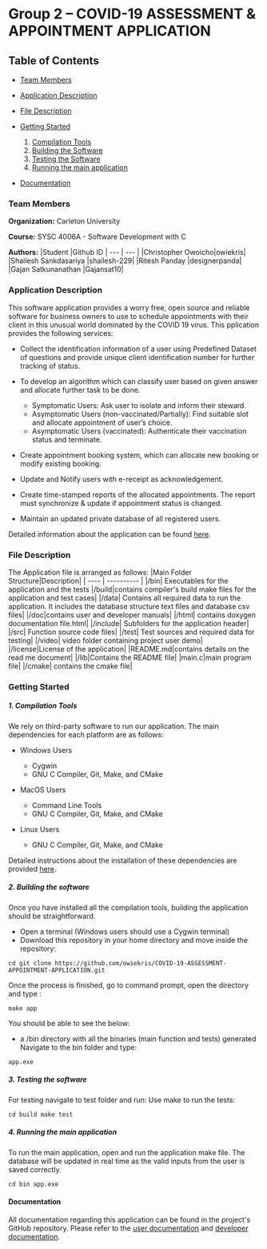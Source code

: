 # Group 2 – COVID-19 ASSESSMENT & APPOINTMENT APPLICATION 
## Table of Contents
- [Team Members](https://github.com/owiekris/COVID-19-ASSESSMENT-APPOINTMENT-APPLICATION#team-members)

- [Application Description](https://github.com/owiekris/COVID-19-ASSESSMENT-APPOINTMENT-APPLICATION#application-description)

- [File Description](https://github.com/owiekris/COVID-19-ASSESSMENT-APPOINTMENT-APPLICATION#file-description)

- [Getting Started](https://github.com/owiekris/COVID-19-ASSESSMENT-APPOINTMENT-APPLICATION#getting-started)
    1. [Compilation Tools](https://github.com/owiekris/COVID-19-ASSESSMENT-APPOINTMENT-APPLICATION#1-compilation-tools)
    2.  [Building the Software](https://github.com/owiekris/COVID-19-ASSESSMENT-APPOINTMENT-APPLICATION#2-building-the-software)
    3. [Testing the Software](https://github.com/owiekris/COVID-19-ASSESSMENT-APPOINTMENT-APPLICATION#3-testing-the-software)
    4. [ Running the main application](https://github.com/owiekris/COVID-19-ASSESSMENT-APPOINTMENT-APPLICATION#4-running-the-main-application)

- [Documentation](https://github.com/owiekris/COVID-19-ASSESSMENT-APPOINTMENT-APPLICATION#documentation)

### Team Members
**Organization:** Carleton University

**Course:** SYSC 4006A - Software Development with C

**Authors:**
|Student |Github ID  |
--- | --- | 
|Christopher Owoicho|owiekris|
|Shailesh Sankdasariya |shailesh-229|
|Ritesh Panday |designerpanda|
|Gajan Satkunanathan |Gajansat10|

### Application Description
This software application provides a worry free, open source and reliable software for business owners to use to schedule appointments with their client in this unusual world dominated by the COVID 19 virus. This pplication provides the following services:
- Collect the identification information of a user using Predefined Dataset of questions and provide unique client identification number for further tracking of status.
- To develop an algorithm which can classify user based on given answer and allocate further task to be done. 
    - Symptomatic Users: Ask user to isolate and inform their steward. 
    - Asymptomatic Users (non-vaccinated/Partially): Find suitable slot and allocate appointment of user’s choice. 
    - Asymptomatic Users (vaccinated): Authenticate their vaccination status and terminate. 

- Create appointment booking system, which can allocate new booking or modify existing booking. 

- Update and Notify users with e-receipt as acknowledgement. 

- Create time-stamped reports of the allocated appointments. The report must synchronize & update if appointment status is changed. 

- Maintain an updated private database of all registered users. 

Detailed information about the application can be found [here](https://github.com/owiekris/COVID-19-ASSESSMENT-APPOINTMENT-APPLICATION/wiki).

### File Description
The Application file is arranged as follows:
|Main Folder Structure|Description|
| ---- | ---------- |
|/bin|  Executables for the application and the tests
|/build|contains compiler's build make files for the application and test cases|
|/data|  Contains all required data to run the application. It includes the database structure text files and database csv files|
|/doc|contains user and developer manuals|
|/html| contains doxygen documentation file.html| 
|/include| Subfolders for the application header| 
|/src| Function source code files|
|/test| Test sources and required data for testing|
|/video| video folder containing project user demo|
|/license|License of the application|
|README.md|contains details on the read me document|
|/lib|Contains the README file|
|main.c|main program file|
|/cmake| contains the cmake file|

### Getting Started
##### 1. Compilation Tools
We rely on third-party software to run our application. The main dependencies for each platform are as follows:
- Windows Users
    - Cygwin
    - GNU C Compiler, Git, Make, and CMake
    
- MacOS Users
    - Command Line Tools
    - GNU C Compiler, Git, Make, and CMake
    
- Linux Users
    - GNU C Compiler, Git, Make, and CMake

Detailed instructions about the installation of these dependencies are provided [here](https://github.com/owiekris/COVID-19-ASSESSMENT-APPOINTMENT-APPLICATION/wiki).

##### 2. Building the software
Once you have installed all the compilation tools, building the application should be straightforward.
-  Open a terminal (Windows users should use a Cygwin terminal)
- Download this repository in your home directory and move inside the repository:
```
cd git clone https://github.com/owiekris/COVID-19-ASSESSMENT-APPOINTMENT-APPLICATION.git
```
Once the process is finished, go to command prompt, open the directory and type :
```
make app
```
You should be able to see the below:

- a /bin directory with all the binaries (main function and tests) generated
Navigate to the bin folder and type:
```
app.exe
```
##### 3. Testing the software
For testing navigate to test folder and run:
Use make to run the tests:
```
cd build make test
```

##### 4. Running the main application
To run the main application, open and run the application make file. The database will be updated in real time as the valid inputs from the user is saved correctly.
```
cd bin app.exe
```

#### Documentation
All documentation regarding this application can be found in the project's GitHub repository. Please refer to the [user documentation](https://github.com/owiekris/COVID-19-ASSESSMENT-APPOINTMENT-APPLICATION/wiki/3.-User-Documentation:-How-to-Use) and [developer documentation](https://github.com/owiekris/COVID-19-ASSESSMENT-APPOINTMENT-APPLICATION/wiki/4.-Developer-Documentation).
